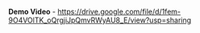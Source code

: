 **Demo Video** - https://drive.google.com/file/d/1fem-9O4VOlTK_oQrgjiJpQmvRWyAU8_E/view?usp=sharing
